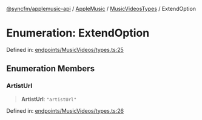 [@syncfm/applemusic-api](../../../../../../globals.md) / [AppleMusic](../../../index.md) / [MusicVideosTypes](../index.md) / ExtendOption

# Enumeration: ExtendOption

Defined in: [endpoints/MusicVideos/types.ts:25](https://github.com/sync-fm/applemusic-api/blob/9471caba6a6b5bc92263ffc6e5d9c04672ec1f7f/src/endpoints/MusicVideos/types.ts#L25)

## Enumeration Members

### ArtistUrl

> **ArtistUrl**: `"artistUrl"`

Defined in: [endpoints/MusicVideos/types.ts:26](https://github.com/sync-fm/applemusic-api/blob/9471caba6a6b5bc92263ffc6e5d9c04672ec1f7f/src/endpoints/MusicVideos/types.ts#L26)
